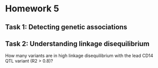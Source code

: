 # Homework 5

## Task 1: Detecting genetic associations

## Task 2: Understanding linkage disequilibrium
How many variants are in high linkage disequilibrium with the lead CD14 QTL variant (R2 > 0.8)?

<!--stackedit_data:
eyJoaXN0b3J5IjpbNjMyNjUzNzg5XX0=
-->